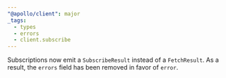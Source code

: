 ```yaml
---
"@apollo/client": major
_tags:
  - types
  - errors
  - client.subscribe
---
```


Subscriptions now emit a `SubscribeResult` instead of a `FetchResult`. As a result, the `errors` field has been removed in favor of `error`.
